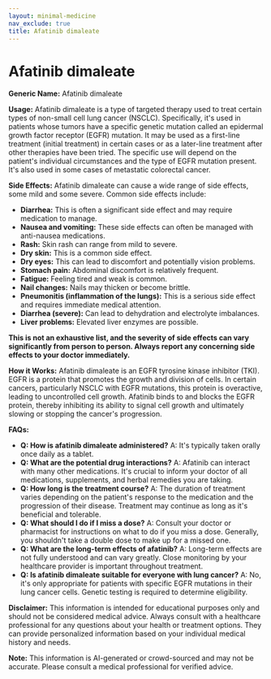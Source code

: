```yaml
---
layout: minimal-medicine
nav_exclude: true
title: Afatinib dimaleate
---
```


# Afatinib dimaleate

**Generic Name:** Afatinib dimaleate

**Usage:** Afatinib dimaleate is a type of targeted therapy used to treat certain types of non-small cell lung cancer (NSCLC). Specifically, it's used in patients whose tumors have a specific genetic mutation called an epidermal growth factor receptor (EGFR) mutation.  It may be used as a first-line treatment (initial treatment) in certain cases or as a later-line treatment after other therapies have been tried.  The specific use will depend on the patient's individual circumstances and the type of EGFR mutation present.  It's also used in some cases of metastatic colorectal cancer.

**Side Effects:**  Afatinib dimaleate can cause a wide range of side effects, some mild and some severe. Common side effects include:

* **Diarrhea:** This is often a significant side effect and may require medication to manage.
* **Nausea and vomiting:**  These side effects can often be managed with anti-nausea medications.
* **Rash:**  Skin rash can range from mild to severe.
* **Dry skin:**  This is a common side effect.
* **Dry eyes:** This can lead to discomfort and potentially vision problems.
* **Stomach pain:** Abdominal discomfort is relatively frequent.
* **Fatigue:** Feeling tired and weak is common.
* **Nail changes:**  Nails may thicken or become brittle.
* **Pneumonitis (inflammation of the lungs):** This is a serious side effect and requires immediate medical attention.
* **Diarrhea (severe):** Can lead to dehydration and electrolyte imbalances.
* **Liver problems:** Elevated liver enzymes are possible.


**This is not an exhaustive list, and the severity of side effects can vary significantly from person to person.  Always report any concerning side effects to your doctor immediately.**

**How it Works:** Afatinib dimaleate is an EGFR tyrosine kinase inhibitor (TKI).  EGFR is a protein that promotes the growth and division of cells.  In certain cancers, particularly NSCLC with EGFR mutations, this protein is overactive, leading to uncontrolled cell growth. Afatinib binds to and blocks the EGFR protein, thereby inhibiting its ability to signal cell growth and ultimately slowing or stopping the cancer's progression.

**FAQs:**

* **Q: How is afatinib dimaleate administered?**  A: It's typically taken orally once daily as a tablet.
* **Q: What are the potential drug interactions?** A:  Afatinib can interact with many other medications. It's crucial to inform your doctor of all medications, supplements, and herbal remedies you are taking.
* **Q:  How long is the treatment course?** A: The duration of treatment varies depending on the patient's response to the medication and the progression of their disease.  Treatment may continue as long as it's beneficial and tolerable.
* **Q: What should I do if I miss a dose?** A: Consult your doctor or pharmacist for instructions on what to do if you miss a dose.  Generally, you shouldn't take a double dose to make up for a missed one.
* **Q: What are the long-term effects of afatinib?** A: Long-term effects are not fully understood and can vary greatly.  Close monitoring by your healthcare provider is important throughout treatment.
* **Q: Is afatinib dimaleate suitable for everyone with lung cancer?** A: No, it's only appropriate for patients with specific EGFR mutations in their lung cancer cells.  Genetic testing is required to determine eligibility.


**Disclaimer:** This information is intended for educational purposes only and should not be considered medical advice.  Always consult with a healthcare professional for any questions about your health or treatment options.  They can provide personalized information based on your individual medical history and needs.


**Note:** This information is AI-generated or crowd-sourced and may not be accurate. Please consult a medical professional for verified advice.